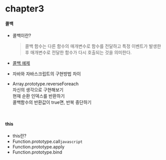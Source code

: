 # chapter3

#### 콜백

- 콜백이란?
	> 콜백 함수는 다른 함수의 매개변수로 함수를 전달하고 특정 이벤트가 발생한 후 매개변수로
	> 전달한 함수가 다시 호출되는 것을 의미한다.
	
- [콜백 예제](https://github.com/eococ/study/blob/main/WebContent/chapter3_practice.jsp)
	

- 자바와 자바스크립트의 구현방법 차이
- Array.prototype.reverseForeach  
  자신의 생각으로 구현해보기  
  현재 순환 인덱스를 반환하기  
  콜백함수의 반환값이 true면, 반복 중단하기
  
<br>

#### this

- this란?
- Function.prototype.call`javascript`
- Function.prototype.apply
- Function.prototype.bind

<br>
